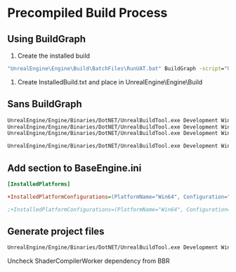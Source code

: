 # Precompiled Build Process

## Using BuildGraph

1. Create the installed build

```bat
"UnrealEngine\Engine\Build\BatchFiles\RunUAT.bat" BuildGraph -script="UnrealEngine\Engine\Build\InstalledEngineBuild.xml" -target="Make Installed Build Win64" -set:HostPlatformOnly=true -set:WithWin32=false -set:WithIOS=false
```

1. Create InstalledBuild.txt and place in UnrealEngine\\Engine\\Build

## Sans BuildGraph

```bat
UnrealEngine/Engine/Binaries/DotNET/UnrealBuildTool.exe Development Win64 UE4Editor -project="BBR\BBR.uproject" -precompile
UnrealEngine/Engine/Binaries/DotNET/UnrealBuildTool.exe Development Win64 BBR -project="BBR\BBR.uproject" -useprecompiled
UnrealEngine/Engine/Binaries/DotNET/UnrealBuildTool.exe Development Win64 BBREditor -project="BBR\BBR.uproject" -useprecompiled

UnrealEngine/Engine/Binaries/DotNET/UnrealBuildTool.exe Development Win64 BBREditorBP -project="BBR\BBR.uproject" -useprecompiled
```

## Add section to BaseEngine.ini

```ini
[InstalledPlatforms]

+InstalledPlatformConfigurations=(PlatformName="Win64", Configuration="Development", PlatformType="Editor")

;+InstalledPlatformConfigurations=(PlatformName="Win64", Configuration="Development", PlatformType="Game")
```

## Generate project files

```bat
UnrealEngine/Engine/Binaries/DotNET/UnrealBuildTool.exe Development Win64 BBR -project="UnrealEngine\BBR\BBR.uproject" -useprecompiled -projectfiles -game -engine
```

Uncheck ShaderCompilerWorker dependency from BBR
